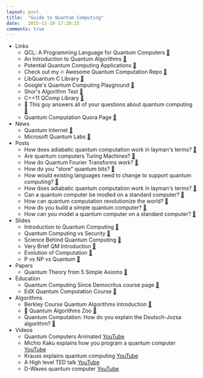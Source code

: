 ```yaml
---
layout: post
title:  "Guide to Quantum Computing"
date:   2015-11-10 17:20:15
comments: true
---
```


- Links
    - QCL: A Programming Language for Quantum Computers [:link:](http://tph.tuwien.ac.at/~oemer/qcl.html)
    - An Introduction to Quantum Algorithms [:link:](https://people.cs.umass.edu/~strubell/doc/quantum_tutorial.pdf)
    - Potential Quantum Computing Applications [:link:](http://www.dwavesys.com/quantum-computing/applications)
    - Check out my :fire: Awesome Quantum Computation Repo [:link:](https://github.com/hsavit1/Awesome-Quantum-Computation)
    - LibQuantum C Library [:link:](http://www.libquantum.de/)
    - Google's Quantum Computing Playground [:link:](http://www.quantumplayground.net/#/playground/5191954035900416)
    - Shor's Algorithm Test [:link:](http://phys.org/news/2014-11-simon-algorithm-quantum-timefaster-standard.html)
    - C++11 QComp Library [:link:](http://vsoftco.github.io/qpp/)
    - :raised_hands: This guy answers all of your questions about quantum computing [:link:](https://www.quora.com/Allan-Steinhardt/answers/Quantum-Computation)
    - Quantum Computation Quora Page [:link:](https://www.quora.com/Quantum-Computation)
- News
    - Quantum Internet [:link:](http://www.ibtimes.co.uk/quantum-computing-60-mile-quantum-teleportation-record-paves-way-quantum-internet-1520879)
    - Microsoft Quantum Labs [:link:](http://www.techinsider.io/microsoft-hybrid-quantum-computer-2015-10)
- Posts
    - How does adiabatic quantum computation work in layman's terms? [:link:](https://www.quora.com/How-does-adiabatic-quantum-computation-work-in-laymans-terms)
    - Are quantum computers Turing Machines? [:link:](https://www.quora.com/Are-quantum-computers-Turing-machines)
    - How do Quantum Fourier Transforms work? [:link:](https://www.quora.com/How-does-Quantum-Fourier-Transform-work)
    - How do you "store" quantum bits? [:link:](https://www.quora.com/How-do-the-current-quantum-computers-store-quantum-bits)
    - How would existing languages need to change to support quantum computing? [:link:](https://www.quora.com/Will-programming-languages-need-to-be-rebuilt-in-the-face-of-quantum-computing-Would-it-be-worth-it)
    - How does adiabatic quantum computation work in layman's terms? [:link:](https://www.quora.com/How-does-adiabatic-quantum-computation-work-in-laymans-terms)
    - Can a quantum computer be modled on a standard computer? [:link:](https://www.quora.com/Can-a-quantum-computer-be-modeled-on-a-standard-computer)
    - How can quantum computation revolutionize the world? [:link:](https://www.quora.com/How-can-quantum-computing-change-our-society-civilization)
    - How do you build a simple quantum computer? [:link:](https://www.quora.com/How-can-I-build-a-simple-quantum-computer)
    - How can you model a quantum computer on a standard computer? [:link:](https://www.quora.com/Can-a-quantum-computer-be-modeled-on-a-standard-computer)
- Slides
    - Introduction to Quantum Computing [:floppy_disk:](https://speakerdeck.com/ericmarcos/introduction-to-quantum-computing)
    - Quantum Computing vs Security [:floppy_disk:](https://speakerdeck.com/veorq/quantum-computers-vs-computers-security)
    - Science Behind Quantum Computing [:floppy_disk:](https://speakerdeck.com/psibi/science-behind-quantum-computing)
    - Very Brief QM Introduction [:floppy_disk:](https://speakerdeck.com/shyuep/nano266-01-introduction-to-quantum-mechanics)
    - Evolution of Computation [:floppy_disk:](https://speakerdeck.com/danielfbento/computational-physics-from-the-mechanical-to-the-quantum-computation)
    - P vs NP vs Quantum [:floppy_disk:](http://slides.com/peterfitzgibbons/p-vs-np#/)
- Papers
    - Quantum Theory from 5 Simple Axioms [:link:](http://arxiv.org/abs/quant-ph/0101012)
- Education
    - Quantum Computing Since Democritus course page [:link:](http://www.scottaaronson.com/democritus/)
    - EdX Quantum Computation Course [:link:](https://www.edx.org/course/quantum-mechanics-quantum-computation-uc-berkeleyx-cs-191x)
- Algorithms
    - Berkley Course Quantum Algorithms Introduction [:link:](https://www.cs.berkeley.edu/~vazirani/algorithms/chap10.pdf)
    - :raised_hands: Quantum Algorithms Zoo [:link:](http://math.nist.gov/quantum/zoo/)
    - Quantum Computation: How do you explain the Deutsch-Jozsa algorithm? [:link:](https://www.quora.com/Quantum-Computation/How-do-you-explain-the-Deutsch-Jozsa-algorithm)
- Videos
    - Quantum Computers Animated [YouTube](https://www.youtube.com/watch?v=T2DXrs0OpHU)
    - Michio Kaku explains how you program a quantum computer [YouTube](https://www.youtube.com/watch?v=rUWfod_8JsM)
    - Krauss explains quantum computing [YouTube](https://www.youtube.com/watch?v=UUpqnBzBMEE)
    - A High level TED talk [YouTube](https://www.youtube.com/watch?v=cugu4iW4W54)
    - D-Waves quantum computer [YouTube](https://www.youtube.com/watch?v=LVChjHHy1w4)
